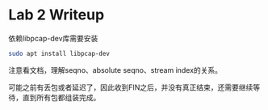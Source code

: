Lab 2 Writeup
=============

依赖libpcap-dev库需要安装
```bash
sudo apt install libpcap-dev
```

注意看文档，理解seqno、absolute seqno、stream index的关系。

可能之前有丢包或者延迟了，因此收到FIN之后，并没有真正结束，还需要继续等待，直到所有包都组装完成。